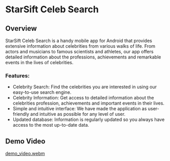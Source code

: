 # StarSift Celeb Search

## Overview

StarSift Celeb Search is a handy mobile app for Android that provides extensive information about celebrities from various walks of life. From actors and musicians to famous scientists and athletes, our app offers detailed information about the professions, achievements and remarkable events in the lives of celebrities.

### Features:

- Celebrity Search: Find the celebrities you are interested in using our easy-to-use search engine.
- Celebrity Information: Get access to detailed information about the celebrities profession, achievements and important events in their lives.
- Simple and intuitive interface: We have made the application as user-friendly and intuitive as possible for any level of user.
- Updated database: Information is regularly updated so you always have access to the most up-to-date data.

## Demo Video

[demo_video.webm](https://github.com/kalkadam777/StarSift-Celeb-Search/assets/119939566/7cdf5fb5-37ff-4eee-b73e-eac293850b79)
